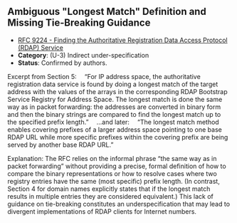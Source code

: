 ## Ambiguous "Longest Match" Definition and Missing Tie‐Breaking Guidance

- [RFC 9224 - Finding the Authoritative Registration Data Access Protocol (RDAP) Service](https://www.rfc-editor.org/rfc/rfc9224)
- **Category**: (U-3) Indirect under-specification
- **Status**: Confirmed by authors.

Excerpt from Section 5:
 “For IP address space, the authoritative registration data service is found by doing a longest match of the target address with the values of the arrays in the corresponding RDAP Bootstrap Service Registry for Address Space. The longest match is done the same way as in packet forwarding: the addresses are converted in binary form and then the binary strings are compared to find the longest match up to the specified prefix length.”
 …and later:
 “The longest match method enables covering prefixes of a larger address space pointing to one base RDAP URL while more specific prefixes within the covering prefix are being served by another base RDAP URL.”

Explanation:
The RFC relies on the informal phrase “the same way as in packet forwarding” without providing a precise, formal definition of how to compare the binary representations or how to resolve cases where two registry entries have the same (most specific) prefix length. (In contrast, Section 4 for domain names explicitly states that if the longest match results in multiple entries they are considered equivalent.) This lack of guidance on tie-breaking constitutes an underspecification that may lead to divergent implementations of RDAP clients for Internet numbers.
